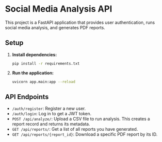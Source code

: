 # Social Media Analysis API

This project is a FastAPI application that provides user authentication, runs social media analysis, and generates PDF reports.

## Setup

1.  **Install dependencies:**
    ```bash
    pip install -r requirements.txt
    ```

2.  **Run the application:**
    ```bash
    uvicorn app.main:app --reload
    ```

## API Endpoints

-   `/auth/register`: Register a new user.
-   `/auth/login`: Log in to get a JWT token.
-   `POST /api/analyze/`: Upload a CSV file to run analysis. This creates a report record and returns its metadata.
-   `GET /api/reports/`: Get a list of all reports you have generated.
-   `GET /api/reports/{report_id}`: Download a specific PDF report by its ID.
